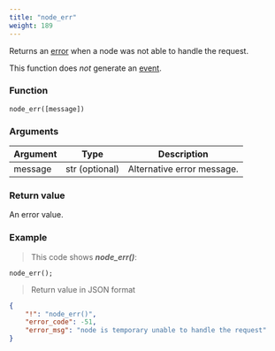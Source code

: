 ```yaml
---
title: "node_err"
weight: 189
---
```


Returns an [error](../../data-types/error) when a node was not able to handle the request.

This function does *not* generate an [event](../../overview/events).

### Function
`node_err([message])`

### Arguments
Argument | Type | Description
-------- | ---- | -----------
message | str (optional) | Alternative error message.

### Return value
An error value.

### Example

> This code shows ***node_err()***:

```thingsdb,json_response
node_err();
```

> Return value in JSON format

```json
{
    "!": "node_err()",
    "error_code": -51,
    "error_msg": "node is temporary unable to handle the request"
}
```
